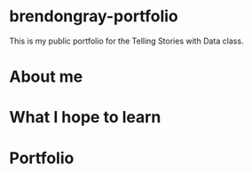 # brendongray-portfolio
This is my public portfolio for the Telling Stories with Data class.

# About me

# What I hope to learn

# Portfolio


